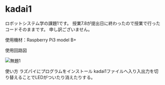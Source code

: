 # kadai1
ロボットシステム学の課題1です。
授業7.8が提出日に終わったので授業で行ったコードそのままです。
申し訳ございません。

使用機材：Raspberry Pi3 model B+

使用回路図

![無題1](https://user-images.githubusercontent.com/74899268/101165627-5383f900-367a-11eb-8f74-c84c31fe692a.png)

使い方
ラズパイにプログラムをインストール
kadai1ファイルへ入り入出力を切り替えることでLEDがついたり消えたりする。
